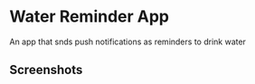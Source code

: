# **Water Reminder App** 

An app that snds push notifications as reminders to drink water

## Screenshots
